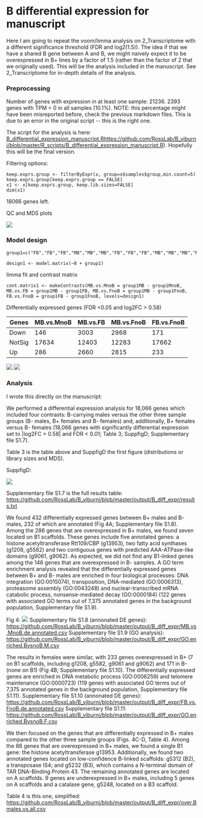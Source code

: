 
# B differential expression for manuscript

Here I am going to repeat the voom/limma analysis on 2_Transcriptome with a different significance threshold (FDR and log2(1.5)). The idea if that we have a shared B gene between A and B, we might naively expect it to be overexpressed in B+ lines by a factor of 1.5 (rather than the factor of 2 that we originally used). This will be the analysis included in the manuscript. See 2_Transcriptome for in-depth details of the analysis.

### Preprocessing

Number of genes with expression in at least one sample: 21236. 2393 genes with TPM = 0 in all samples (10.1%). NOTE: this percentage might have been misreported before, check the previous markdown files. This is due to an error in the original script -- this is the right one.

The script for the analysis is here: [B_differential_expression_manuscript.R](: )https://github.com/RossLab/B_viburni/blob/master/R_scripts/B_differential_expression_manuscript.R). Hopefully this will be the final version.

Filtering options:

```{r}
keep.exprs.group <- filterByExpr(x, group=x$samples$group,min.count=5)
keep.exprs.group[keep.exprs.group == FALSE]
x1 <- x[keep.exprs.group, keep.lib.sizes=FALSE]
dim(x1)
```
18066 genes left.

QC and MDS plots

![](manuscript/figures/suppfigD.jpeg)

### Model design

```{r}
group1=c("FB","FB","FB","MB","MB","MB","FB","FB","FB","MB","MB","MB","MB","FnoB","FnoB","FnoB","MnoB","MnoB","MnoB","FnoB","FnoB","FnoB","MnoB","MnoB","MnoB","MnoB")

design1 <- model.matrix(~0 + group1)

```

limma fit and contrast matrix

```{r}
cont.matrix1 <- makeContrasts(MB.vs.MnoB = group1MB - group1MnoB, MB.vs.FB = group1MB - group1FB, MB.vs.FnoB = group1MB - group1FnoB, FB.vs.FnoB = group1FB - group1FnoB, levels=design1)

```
Differentially expressed genes (FDR <0.05 and log2FC > 0.58)

|Genes  |MB.vs.MnoB |MB.vs.FB |MB.vs.FnoB |FB.vs.FnoB|
|-------|-----------|---------|-----------|----------|
|Down   |      146  |  3003   |   2968    |   171    |
|NotSig |    17634  | 12403   |  12283    | 17662    |
|Up     |      286  |  2660   |   2815    |   233    |

![](misc/B_DE_for_manuscript_vennDE_comps.jpg)
![](misc/B_DE_for_manuscript_vennDE_MBvsall.jpg)

### Analysis

I wrote this directly on the manuscript:

We performed a differential expression analysis for 18,066 genes which included four contrasts: B-carrying males versus the other three sample groups (B- males, B+ females and B- females) and, additionally, B+ females versus B- females (18,066 genes with significantly differential expression set to |log2FC > 0.58| and FDR < 0.01; Table 3; SuppfigD; Supplementary file S1.7).

Table 3 is the table above and SuppfigD the first figure (distributions or library sizes and MDS).

SuppfigD:

![](manuscript/figures/suppfigD.jpeg)

Supplementary file S1.7 is the full results table: https://github.com/RossLab/B_viburni/blob/master/output/B_diff_expr/results.txt

We found 432 differentially expressed genes between B+ males and B- males, 232 of which are annotated (Fig 4A; Supplementary file S1.8). Among the 286 genes that are overexpressed in B+ males, we found seven located on B1 scaffolds. These genes include five annotated genes: a histone acetyltransferase Rtt109/CBP (g13953), two fatty acid synthases (g1208, g5582) and two contiguous genes with predicted AAA-ATPase-like domains (g9061, g9062). As expected, we did not find any B1-linked genes among the 146 genes that are overexpressed in B- samples. A GO term enrichment analysis revealed that the differentially expressed genes between B+ and B- males are enriched in four biological processes: DNA integration (GO:0015074), transposition, DNA-mediated (GO:0006313), proteasome assembly (GO:0043248) and  nuclear-transcribed mRNA catabolic process, nonsense-mediated decay (GO:0000184) (122 genes with associated GO terms out of 7,375 annotated genes in the background population, Supplementary file S1.9).

Fig 4:
![](manuscript/figures/fig4_for_submission.tif)
Supplementary file S1.8 (annonated DE genes): https://github.com/RossLab/B_viburni/blob/master/output/B_diff_expr/MB.vs.MnoB.de.annotated.csv
Supplementary file S1.9 (GO analysis): https://github.com/RossLab/B_viburni/blob/master/output/B_diff_expr/GO.enriched.BvsnoB.M.csv

The results in females were similar, with 233 genes overexpressed in B+ (7 on B1 scaffolds, including g1208, g5582, g9061 and g9062) and 171 in B- (none on B1) (Fig 4B; Supplementary file S1.10). The differentially expressed genes are enriched in DNA metabolic process (GO:0006259) and telomere maintenance (GO:0000723) (119 genes with associated GO terms out of 7,375 annotated genes in the background population, Supplementary file S1.11).
Supplementary file S1.10 (annonated DE genes): https://github.com/RossLab/B_viburni/blob/master/output/B_diff_expr/FB.vs.FnoB.de.annotated.csv
Supplementary file S1.11: https://github.com/RossLab/B_viburni/blob/master/output/B_diff_expr/GO.enriched.BvsnoB.F.csv

We then focused on the genes that are differentially expressed in B+ males compared to the other three sample groups (Figs. 4C-D, Table 4). Among the 88 genes that are overexpressed in B+ males, we found a single B1 gene: the histone acetyltransferase g13953. Additionally, we found two annotated genes located on low-confidence B-linked scaffolds: g5312 (B2), a transposase IS4; and g5232 (B3), which contains a N-terminal domain of TAR DNA-Binding Protein 43. The remaining annotated genes are located on A scaffolds. 9 genes are underexpressed in B+ males, including 5 genes on A scaffolds and a catalase gene, g5248, located on a B3 scaffold.

Table 4 is this one, simplified: https://github.com/RossLab/B_viburni/blob/master/output/B_diff_expr/over.Bmales.vs.all.csv